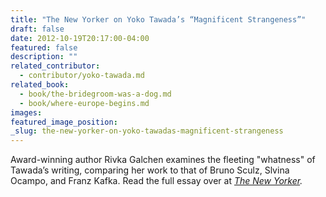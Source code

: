 ```yaml
---
title: "The New Yorker on Yoko Tawada’s “Magnificent Strangeness”"
draft: false
date: 2012-10-19T20:17:00-04:00
featured: false
description: ""
related_contributor:
  - contributor/yoko-tawada.md
related_book:
  - book/the-bridegroom-was-a-dog.md
  - book/where-europe-begins.md
images:
featured_image_position: 
_slug: the-new-yorker-on-yoko-tawadas-magnificent-strangeness
---
```


Award-winning author Rivka Galchen examines the fleeting "whatness" of Tawada’s writing, comparing her work to that of Bruno Sculz, Slvina Ocampo, and Franz Kafka. Read the full essay over at _[The New Yorker](http://www.newyorker.com/online/blogs/books/2012/10/yoko-tawadas-magnificent-strangeness.html?mobify=0)._

